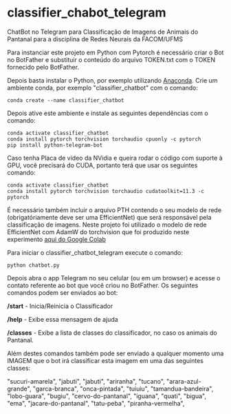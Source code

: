 # classifier_chabot_telegram
ChatBot no Telegram para Classificação de Imagens de Animais do Pantanal para a disciplina de Redes Neurais da FACOM/UFMS

Para instanciar este projeto em Python com Pytorch é necessário criar o Bot no BotFather e substituir o conteúdo do arquivo TOKEN.txt com o TOKEN fornecido pelo BotFather.

Depois basta instalar o Python, por exemplo utilizando [Anaconda](https://docs.anaconda.com/anaconda/install/). Crie um ambiente conda, por exemplo "classifier_chatbot" com o comando:

```console
conda create --name classifier_chatbot
```

Depois ative este ambiente e instale as seguintes dependências com o comando:

```console
conda activate classifier_chatbot
conda install pytorch torchvision torchaudio cpuonly -c pytorch
pip install python-telegram-bot
```

Caso tenha Placa de vídeo da NVidia e queira rodar o código com suporte à GPU, você precisará do CUDA, portanto terá que usar os seguintes comando:

```console
conda activate classifier_chatbot
conda install pytorch torchvision torchaudio cudatoolkit=11.3 -c pytorch
```

É necessário também incluir o arquivo PTH contendo o seu modelo de rede (obrigatóriamente deve ser uma EfficientNet) que será responsável pela classificação de imagens. Neste projeto foi utilizado o modelo de rede EfficientNet com AdamW do torchvision que foi produzido neste experimento [aqui do Google Colab](https://https://colab.research.google.com/drive/1jxoNRSPgWjc-0eDqA3PQFMWsmwVdsn4-)

Para iniciar o classifier_chatbot_telegram execute o comando:

```console
python chatbot.py
```

Depois abra o app Telegram no seu celular (ou em um browser) e acesse o contato referente ao bot que você criou no BotFather. Os seguintes comandos podem ser enviados ao bot:


<b>/start</b> - Inicia/Reinicia o Classificador
  
<b>/help</b> - Exibe essa mensagem de ajuda
  
<b>/classes</b> - Exibe a lista de classes do classificador, no caso os animais do Pantanal.
  
  Além destes comandos também pode ser enviado a qualquer momento uma IMAGEM que o bot irá classificar esta imagem em uma das seguintes classes:
  
  "sucuri-amarela",
  "jabuti",
  "jabuti",
  "ariranha",
  "tucano",
  "arara-azul-grande",
  "garca-branca",
  "onca-pintada",
  "tuiuiu",
  "tamandua-bandeira",
  "lobo-guara",
  "bugiu",
  "cervo-do-pantanal",
  "iguana",
  "quati",
  "bigua",
  "ema",
  "jacare-do-pantanal",
  "tatu-peba",
  "piranha-vermelha",
